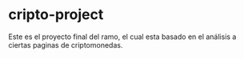 # cripto-project
Este es el proyecto final del ramo, el cual esta basado en el análisis a ciertas paginas de criptomonedas.
